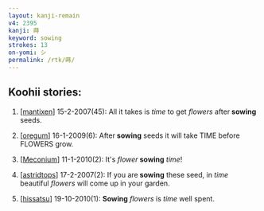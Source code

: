 ```yaml
---
layout: kanji-remain
v4: 2395
kanji: 蒔
keyword: sowing
strokes: 13
on-yomi: シ
permalink: /rtk/蒔/
---
```


## Koohii stories: 

1) [<a href="http://kanji.koohii.com/profile/mantixen">mantixen</a>] 15-2-2007(45): All it takes is <em>time</em> to get <em>flowers</em> after<strong> sowing</strong> seeds.

2) [<a href="http://kanji.koohii.com/profile/oregum">oregum</a>] 16-1-2009(6): After<strong> sowing</strong> seeds it will take TIME before FLOWERS grow.

3) [<a href="http://kanji.koohii.com/profile/Meconium">Meconium</a>] 11-1-2010(2): It&#039;s <em>flower</em><strong> sowing</strong> <em>time</em>!

4) [<a href="http://kanji.koohii.com/profile/astridtops">astridtops</a>] 17-2-2007(2): If you are<strong> sowing</strong> these seed, in <em>time</em> beautiful <em>flowers</em> will come up in your garden.

5) [<a href="http://kanji.koohii.com/profile/hissatsu">hissatsu</a>] 19-10-2010(1): <strong>Sowing</strong> <em>flowers</em> is <em>time</em> well spent.

